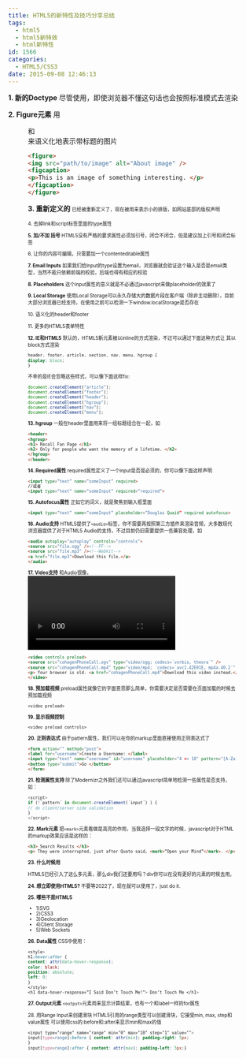 ```yaml
---
title: HTML5的新特性及技巧分享总结
tags:
  - html5
  - html5新特效
  - html新特性
id: 1566
categories:
  - HTML5/CSS3
date: 2015-09-08 12:46:13
---
```


**1\. 新的Doctype**
尽管使用<!DOCTYPE html>，即使浏览器不懂这句话也会按照标准模式去渲染

**2\. Figure元素**
用<figure>和<figcaption>来语义化地表示带标题的图片
```html
<figure>
<img src="path/to/image" alt="About image" />
<figcaption>
<p>This is an image of something interesting. </p>
</figcaption>
</figure>
```
**3\. 重新定义的<small>**
<small>已经被重新定义了，现在被用来表示小的排版，如网站底部的版权声明

4\. 去掉link和script标签里面的type属性

**5\. 加/不加 括号**
HTML5没有严格的要求属性必须加引号，闭合不闭合，但是建议加上引号和闭合标签

6\. 让你的内容可编辑，只需要加一个contenteditable属性

**7\. Email Inputs**
如果我们给Input的type设置为email，浏览器就会验证这个输入是否是email类型，当然不能只依赖前端的校验，后端也得有相应的校验

**8\. Placeholders**
这个input属性的意义就是不必通过javascript来做placeholder的效果了

**9\. Local Storage**
使用Local Storage可以永久存储大的数据片段在客户端（除非主动删除），目前大部分浏览器已经支持，在使用之前可以检测一下window.localStorage是否存在

10\. 语义化的header和footer

11\. 更多的HTML5表单特性

**12\. IE和HTML5**
默认的，HTML5新元素被以inline的方式渲染，不过可以通过下面这种方式让
其以block方式渲染
```css
header, footer, article, section, nav, menu, hgroup {
display: block;
}
```
不幸的是IE会忽略这些样式，可以像下面这样fix:
```javascript
document.createElement("article");
document.createElement("footer");
document.createElement("header");
document.createElement("hgroup");
document.createElement("nav");
document.createElement("menu");
```
**13\. hgroup**
一般在header里面用来将一组标题组合在一起，如
```html
<header>
<hgroup>
<h1> Recall Fan Page </h1>
<h2> Only for people who want the memory of a lifetime. </h2>
</hgroup>
</header>
```
**14\. Required属性**
required属性定义了一个input是否是必须的，你可以像下面这样声明
```html
<input type=”text” name=”someInput” required>
//或者
<input type=”text” name=”someInput” required=”required”>
```
**15\. Autofocus属性**
正如它的词义，就是聚焦到输入框里面
```html
<input type=”text” name=”someInput” placeholder=”Douglas Quaid” required autofocus>
```
**16\. Audio支持**
HTML5提供了`<audio>`标签，你不需要再按照第三方插件来渲染音频，大多数现代浏览器提供了对于HTML5 Audio的支持，不过目前仍旧需要提供一些兼容处理，如
```html
<audio autoplay="autoplay" controls="controls">
<source src="file.ogg" /><!--FF-->
<source src="file.mp3" /><!--Webkit-->
<a href="file.mp3">Download this file.</a>
</audio>
```
**17\. Video支持**
和Audio很像，<video>标签提供了对于video的支持，由于HTML5文档并没有给video指定一个特定的编码，所以浏览器去决定要支持哪些编码，导致了很多不一致。Safari和IE支持H.264编码的格式，Firefox和Opera支持Theora和Vorbis编码的格式，当使用HTML5 video的时候，你必须都提供：
```html
<video controls preload>
<source src="cohagenPhoneCall.ogv" type="video/ogg; codecs=´vorbis, theora´" />
<source src="cohagenPhoneCall.mp4" type="video/mp4; ´codecs=´avc1.42E01E, mp4a.40.2´" />
<p> Your browser is old. <a href="cohagenPhoneCall.mp4">Download this video instead.</a> </p>
</video>
```
**18\. 预加载视频**
preload属性就像它的字面意思那么简单，你需要决定是否需要在页面加载的时候去预加载视频

```
<video preload>
```

**19\. 显示视频控制**

```
<video preload controls>
```

**20\. 正则表达式**
由于pattern属性，我们可以在你的markup里面直接使用正则表达式了
```html
<form action="" method="post">
<label for="username">Create a Username: </label>
<input type="text" name="username" id="username" placeholder="4 <> 10" pattern="[A-Za-z]{4,10}" autofocus required>
<button type="submit">Go </button>
</form>
```
**21\. 检测属性支持**
除了Modernizr之外我们还可以通过javascript简单地检测一些属性是否支持，如：
```javascript
<script>
if (!´pattern´ in document.createElement(´input´) ) {
// do client/server side validation
}
</script>
```
**22\. Mark元素**
把`<mark>`元素看做是高亮的作用，当我选择一段文字的时候，javascript对于HTML的markup效果应该是这样的：
```html
<h3> Search Results </h3>
<p> They were interrupted, just after Quato said, <mark>”Open your Mind”</mark>. </p>
```
**23\. 什么时候用<div>**
HTML5已经引入了这么多元素，那么div我们还要用吗？div你可以在没有更好的元素的时候去用。

**24\. 想立即使用HTML5?**
不要等2022了，现在就可以使用了，just do it.

**25\. 哪些不是HTML5**
* 1)SVG
* 2)CSS3
* 3)Geolocation
* 4)Client Storage
* 5)Web Sockets

**26\. Data属性**
CSS中使用：
```css
<style>
h1:hover:after {
content: attr(data-hover-response);
color: black;
position: absolute;
left: 0;
}
</style>
<h1 data-hover-response=”I Said Don’t Touch Me!”> Don’t Touch Me </h1>
```
**27\. Output元素**
`<output>`元素用来显示计算结果，也有一个和label一样的for属性

28\. 用Range Input来创建滑块
HTML5引用的range类型可以创建滑块，它接受min, max, step和value属性
可以使用css的:before和:after来显示min和max的值
```css
<input type="range" name="range" min="0" max="10" step="1" value="">
input[type=range]:before { content: attr(min); padding-right: 5px;
}
input[type=range]:after { content: attr(max); padding-left: 5px;}
```